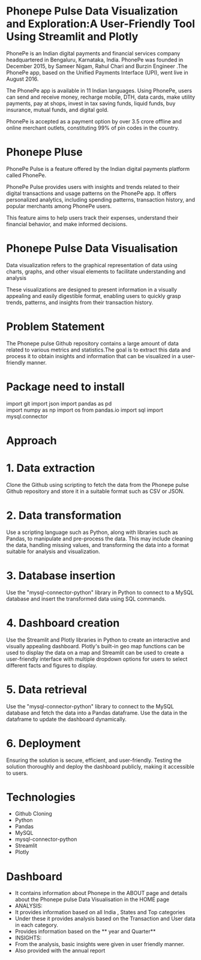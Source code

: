# Phonepe Pulse Data Visualization and Exploration:A User-Friendly Tool Using Streamlit and Plotly


PhonePe is an Indian digital payments and financial services company headquartered in Bengaluru, Karnataka, India. PhonePe was founded in December 2015, by Sameer Nigam, Rahul Chari and Burzin Engineer .The PhonePe app, based on the Unified Payments Interface (UPI), went live in August 2016.

The PhonePe app is available in 11 Indian languages. Using PhonePe, users can send and receive money, recharge mobile, DTH, data cards, make utility payments, pay at shops, invest in tax saving funds, liquid funds, buy insurance, mutual funds, and digital gold.

PhonePe is accepted as a payment option by over 3.5 crore offline and online merchant outlets, constituting 99% of pin codes in the country.

# Phonepe Pluse
PhonePe Pulse is a feature offered by the Indian digital payments platform called PhonePe.

PhonePe Pulse provides users with insights and trends related to their digital transactions and usage patterns on the PhonePe app. It offers personalized analytics, including spending patterns, transaction history, and popular merchants among PhonePe users.

This feature aims to help users track their expenses, understand their financial behavior, and make informed decisions.

# Phonepe Pulse Data Visualisation
Data visualization refers to the graphical representation of data using charts, graphs, and other visual elements to facilitate understanding and analysis

These visualizations are designed to present information in a visually appealing and easily digestible format, enabling users to quickly grasp trends, patterns, and insights from their transaction history.

# Problem Statement
The Phonepe pulse Github repository contains a large amount of data related to various metrics and statistics.The goal is to extract this data and process it to obtain insights and information that can be visualized in a user-friendly manner.

# Package need to install
import git
import json
import pandas as pd                      
import numpy as np
import os
from pandas.io import sql
import mysql.connector

# Approach
# 1. Data extraction
Clone the Github using scripting to fetch the data from the Phonepe pulse Github repository and store it in a suitable format such as CSV or JSON.
# 2. Data transformation
Use a scripting language such as Python, along with libraries such as Pandas, to manipulate and pre-process the data.
This may include cleaning the data, handling missing values, and transforming the data into a format suitable for analysis and visualization.
# 3. Database insertion
Use the "mysql-connector-python" library in Python to connect to a MySQL database and insert the transformed data using SQL commands.
# 4. Dashboard creation
Use the Streamlit and Plotly libraries in Python to create an interactive and visually appealing dashboard.
Plotly's built-in geo map functions can be used to display the data on a map and Streamlit can be used to create a user-friendly interface with multiple dropdown options for users to select different facts and figures to display.
# 5. Data retrieval
Use the "mysql-connector-python" library to connect to the MySQL database and fetch the data into a Pandas dataframe.
Use the data in the dataframe to update the dashboard dynamically.
# 6. Deployment
Ensuring the solution is secure, efficient, and user-friendly.
Testing the solution thoroughly and deploy the dashboard publicly, making it accessible to users.

# Technologies
* Github Cloning
* Python
* Pandas
* MySQL
* mysql-connector-python
* Streamlit
* Plotly

# Dashboard
* It contains information about Phonepe in the ABOUT page and details about the Phonepe pulse Data Visualisation in the HOME page
* ANALYSIS:
* It provides information based on all India , States and Top categories
* Under these it provides analysis based on the Transaction and User data in each category.
* Provides information based on the ** year and Quarter**
* INSIGHTS:
* From the analysis, basic insights were given in user friendly manner.
* Also provided with the annual report



